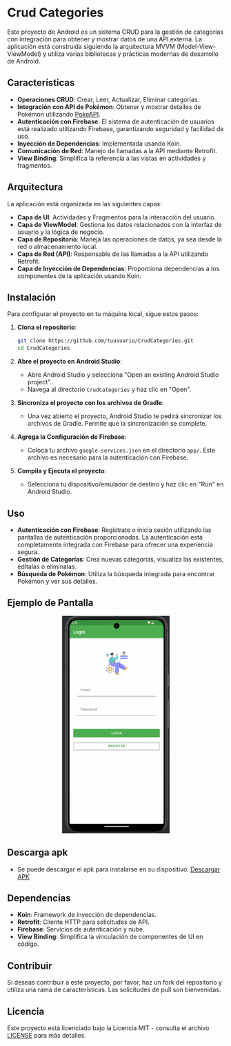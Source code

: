 
# Crud Categories

Este proyecto de Android es un sistema CRUD para la gestión de categorías con integración para obtener y mostrar datos de una API externa. La aplicación está construida siguiendo la arquitectura MVVM (Model-View-ViewModel) y utiliza varias bibliotecas y prácticas modernas de desarrollo de Android.

## Características

- **Operaciones CRUD**: Crear, Leer, Actualizar, Eliminar categorías.
- **Integración con API de Pokémon**: Obtener y mostrar detalles de Pokémon utilizando [PokeAPI](https://pokeapi.co/).
- **Autenticación con Firebase**: El sistema de autenticación de usuarios está realizado utilizando Firebase, garantizando seguridad y facilidad de uso.
- **Inyección de Dependencias**: Implementada usando Koin.
- **Comunicación de Red**: Manejo de llamadas a la API mediante Retrofit.
- **View Binding**: Simplifica la referencia a las vistas en actividades y fragmentos.

## Arquitectura

La aplicación está organizada en las siguientes capas:

- **Capa de UI**: Actividades y Fragmentos para la interacción del usuario.
- **Capa de ViewModel**: Gestiona los datos relacionados con la interfaz de usuario y la lógica de negocio.
- **Capa de Repositorio**: Maneja las operaciones de datos, ya sea desde la red o almacenamiento local.
- **Capa de Red (API)**: Responsable de las llamadas a la API utilizando Retrofit.
- **Capa de Inyección de Dependencias**: Proporciona dependencias a los componentes de la aplicación usando Koin.

## Instalación

Para configurar el proyecto en tu máquina local, sigue estos pasos:

1. **Clona el repositorio**:
   ```bash
   git clone https://github.com/tuusuario/CrudCategories.git
   cd CrudCategories
   ```

2. **Abre el proyecto en Android Studio**:
   - Abre Android Studio y selecciona "Open an existing Android Studio project".
   - Navega al directorio `CrudCategories` y haz clic en "Open".

3. **Sincroniza el proyecto con los archivos de Gradle**:
   - Una vez abierto el proyecto, Android Studio te pedirá sincronizar los archivos de Gradle. Permite que la sincronización se complete.

4. **Agrega la Configuración de Firebase**:
   - Coloca tu archivo `google-services.json` en el directorio `app/`. Este archivo es necesario para la autenticación con Firebase.

5. **Compila y Ejecuta el proyecto**:
   - Selecciona tu dispositivo/emulador de destino y haz clic en "Run" en Android Studio.

## Uso

- **Autenticación con Firebase**: Regístrate o inicia sesión utilizando las pantallas de autenticación proporcionadas. La autenticación está completamente integrada con Firebase para ofrecer una experiencia segura.
- **Gestión de Categorías**: Crea nuevas categorías, visualiza las existentes, edítalas o elimínalas.
- **Búsqueda de Pokémon**: Utiliza la búsqueda integrada para encontrar Pokémon y ver sus detalles.

## Ejemplo de Pantalla

![Login Example](download.gif)

## Descarga apk
- Se puede descargar el apk para instalarse en su dispositivo.
[Descargar APK](https://github.com/PaulHidalgo/crud_categories/blob/main/app-debug.apk)

## Dependencias

- **Koin**: Framework de inyección de dependencias.
- **Retrofit**: Cliente HTTP para solicitudes de API.
- **Firebase**: Servicios de autenticación y nube.
- **View Binding**: Simplifica la vinculación de componentes de UI en código.

## Contribuir

Si deseas contribuir a este proyecto, por favor, haz un fork del repositorio y utiliza una rama de características. Las solicitudes de pull son bienvenidas.

## Licencia

Este proyecto está licenciado bajo la Licencia MIT - consulta el archivo [LICENSE](LICENSE) para más detalles.
